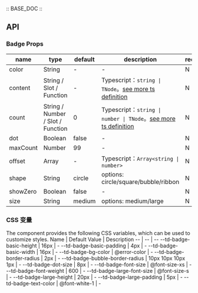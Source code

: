 :: BASE_DOC ::

## API

### Badge Props

name | type | default | description | required
-- | -- | -- | -- | --
color | String | - | \- | N
content | String / Slot / Function | - | Typescript：`string \| TNode`。[see more ts definition](https://github.com/Tencent/tdesign-mobile-vue/blob/develop/src/common.ts) | N
count | String / Number / Slot / Function | 0 | Typescript：`string \| number \| TNode`。[see more ts definition](https://github.com/Tencent/tdesign-mobile-vue/blob/develop/src/common.ts) | N
dot | Boolean | false | \- | N
maxCount | Number | 99 | \- | N
offset | Array | - | Typescript：`Array<string \| number>` | N
shape | String | circle | options: circle/square/bubble/ribbon | N
showZero | Boolean | false | \- | N
size | String | medium | options: medium/large | N

### CSS 变量

The component provides the following CSS variables, which can be used to customize styles.
Name | Default Value | Description 
-- | -- | --
--td-badge-basic-height | 16px | - 
--td-badge-basic-padding | 4px | - 
--td-badge-basic-width | 16px | - 
--td-badge-bg-color | @error-color | - 
--td-badge-border-radius | 2px | - 
--td-badge-bubble-border-radius | 10px 10px 10px 1px | - 
--td-badge-dot-size | 8px | - 
--td-badge-font-size | @font-size-xs | - 
--td-badge-font-weight | 600 | - 
--td-badge-large-font-size | @font-size-s | - 
--td-badge-large-height | 20px | - 
--td-badge-large-padding | 5px | - 
--td-badge-text-color | @font-white-1 | -
